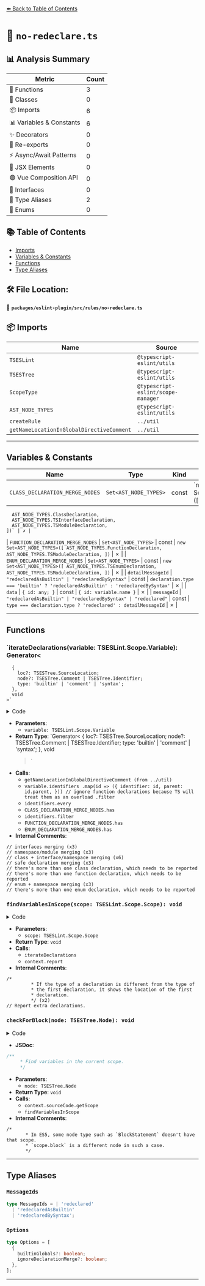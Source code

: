 [⬅️ Back to Table of Contents](../../../../index.md)

# 📄 `no-redeclare.ts`

## 📊 Analysis Summary

| Metric | Count |
|--------|-------|
| 🔧 Functions | 3 |
| 🧱 Classes | 0 |
| 📦 Imports | 6 |
| 📊 Variables & Constants | 6 |
| ✨ Decorators | 0 |
| 🔄 Re-exports | 0 |
| ⚡ Async/Await Patterns | 0 |
| 💠 JSX Elements | 0 |
| 🟢 Vue Composition API | 0 |
| 📐 Interfaces | 0 |
| 📑 Type Aliases | 2 |
| 🎯 Enums | 0 |

## 📚 Table of Contents

- [Imports](#imports)
- [Variables & Constants](#variables-constants)
- [Functions](#functions)
- [Type Aliases](#type-aliases)

## 🛠️ File Location:
📂 **`packages/eslint-plugin/src/rules/no-redeclare.ts`**

## 📦 Imports

| Name | Source |
|------|--------|
| `TSESLint` | `@typescript-eslint/utils` |
| `TSESTree` | `@typescript-eslint/utils` |
| `ScopeType` | `@typescript-eslint/scope-manager` |
| `AST_NODE_TYPES` | `@typescript-eslint/utils` |
| `createRule` | `../util` |
| `getNameLocationInGlobalDirectiveComment` | `../util` |


---

## Variables & Constants

| Name | Type | Kind | Value | Exported |
|------|------|------|-------|----------|
| `CLASS_DECLARATION_MERGE_NODES` | `Set<AST_NODE_TYPES>` | const | `new Set<AST_NODE_TYPES>([
      AST_NODE_TYPES.ClassDeclaration,
      AST_NODE_TYPES.TSInterfaceDeclaration,
      AST_NODE_TYPES.TSModuleDeclaration,
    ])` | ✗ |
| `FUNCTION_DECLARATION_MERGE_NODES` | `Set<AST_NODE_TYPES>` | const | `new Set<AST_NODE_TYPES>([
      AST_NODE_TYPES.FunctionDeclaration,
      AST_NODE_TYPES.TSModuleDeclaration,
    ])` | ✗ |
| `ENUM_DECLARATION_MERGE_NODES` | `Set<AST_NODE_TYPES>` | const | `new Set<AST_NODE_TYPES>([
      AST_NODE_TYPES.TSEnumDeclaration,
      AST_NODE_TYPES.TSModuleDeclaration,
    ])` | ✗ |
| `detailMessageId` | `"redeclaredAsBuiltin" | "redeclaredBySyntax"` | const | `declaration.type === 'builtin'
            ? 'redeclaredAsBuiltin'
            : 'redeclaredBySyntax'` | ✗ |
| `data` | `{ id: any; }` | const | `{ id: variable.name }` | ✗ |
| `messageId` | `"redeclaredAsBuiltin" | "redeclaredBySyntax" | "redeclared"` | const | `type === declaration.type ? 'redeclared' : detailMessageId` | ✗ |


---

## Functions

### `iterateDeclarations(variable: TSESLint.Scope.Variable): Generator<
      {
        loc?: TSESTree.SourceLocation;
        node?: TSESTree.Comment | TSESTree.Identifier;
        type: 'builtin' | 'comment' | 'syntax';
      },
      void
    >`

<details><summary>Code</summary>

```ts
function* iterateDeclarations(variable: TSESLint.Scope.Variable): Generator<
      {
        loc?: TSESTree.SourceLocation;
        node?: TSESTree.Comment | TSESTree.Identifier;
        type: 'builtin' | 'comment' | 'syntax';
      },
      void
    > {
      if (
        options.builtinGlobals &&
        'eslintImplicitGlobalSetting' in variable &&
        (variable.eslintImplicitGlobalSetting === 'readonly' ||
          variable.eslintImplicitGlobalSetting === 'writable')
      ) {
        yield { type: 'builtin' };
      }

      if (
        'eslintExplicitGlobalComments' in variable &&
        variable.eslintExplicitGlobalComments
      ) {
        for (const comment of variable.eslintExplicitGlobalComments) {
          yield {
            loc: getNameLocationInGlobalDirectiveComment(
              context.sourceCode,
              comment,
              variable.name,
            ),
            node: comment,
            type: 'comment',
          };
        }
      }

      const identifiers = variable.identifiers
        .map(id => ({
          identifier: id,
          parent: id.parent,
        }))
        // ignore function declarations because TS will treat them as an overload
        .filter(
          ({ parent }) => parent.type !== AST_NODE_TYPES.TSDeclareFunction,
        );

      if (options.ignoreDeclarationMerge && identifiers.length > 1) {
        if (
          // interfaces merging
          identifiers.every(
            ({ parent }) =>
              parent.type === AST_NODE_TYPES.TSInterfaceDeclaration,
          )
        ) {
          return;
        }

        if (
          // namespace/module merging
          identifiers.every(
            ({ parent }) => parent.type === AST_NODE_TYPES.TSModuleDeclaration,
          )
        ) {
          return;
        }

        if (
          // class + interface/namespace merging
          identifiers.every(({ parent }) =>
            CLASS_DECLARATION_MERGE_NODES.has(parent.type),
          )
        ) {
          const classDecls = identifiers.filter(
            ({ parent }) => parent.type === AST_NODE_TYPES.ClassDeclaration,
          );
          if (classDecls.length === 1) {
            // safe declaration merging
            return;
          }

          // there's more than one class declaration, which needs to be reported
          for (const { identifier } of classDecls) {
            yield { loc: identifier.loc, node: identifier, type: 'syntax' };
          }
          return;
        }

        if (
          // class + interface/namespace merging
          identifiers.every(({ parent }) =>
            FUNCTION_DECLARATION_MERGE_NODES.has(parent.type),
          )
        ) {
          const functionDecls = identifiers.filter(
            ({ parent }) => parent.type === AST_NODE_TYPES.FunctionDeclaration,
          );
          if (functionDecls.length === 1) {
            // safe declaration merging
            return;
          }

          // there's more than one function declaration, which needs to be reported
          for (const { identifier } of functionDecls) {
            yield { loc: identifier.loc, node: identifier, type: 'syntax' };
          }
          return;
        }

        if (
          // enum + namespace merging
          identifiers.every(({ parent }) =>
            ENUM_DECLARATION_MERGE_NODES.has(parent.type),
          )
        ) {
          const enumDecls = identifiers.filter(
            ({ parent }) => parent.type === AST_NODE_TYPES.TSEnumDeclaration,
          );
          if (enumDecls.length === 1) {
            // safe declaration merging
            return;
          }

          // there's more than one enum declaration, which needs to be reported
          for (const { identifier } of enumDecls) {
            yield { loc: identifier.loc, node: identifier, type: 'syntax' };
          }
          return;
        }
      }

      for (const { identifier } of identifiers) {
        yield { loc: identifier.loc, node: identifier, type: 'syntax' };
      }
    }
```
</details>

- **Parameters**:
  - `variable: TSESLint.Scope.Variable`
- **Return Type**: `Generator<
      {
        loc?: TSESTree.SourceLocation;
        node?: TSESTree.Comment | TSESTree.Identifier;
        type: 'builtin' | 'comment' | 'syntax';
      },
      void
    >`
- **Calls**:
  - `getNameLocationInGlobalDirectiveComment (from ../util)`
  - `variable.identifiers
        .map(id => ({
          identifier: id,
          parent: id.parent,
        }))
        // ignore function declarations because TS will treat them as an overload
        .filter`
  - `identifiers.every`
  - `CLASS_DECLARATION_MERGE_NODES.has`
  - `identifiers.filter`
  - `FUNCTION_DECLARATION_MERGE_NODES.has`
  - `ENUM_DECLARATION_MERGE_NODES.has`
- **Internal Comments**:
```
// interfaces merging (x3)
// namespace/module merging (x3)
// class + interface/namespace merging (x6)
// safe declaration merging (x3)
// there's more than one class declaration, which needs to be reported
// there's more than one function declaration, which needs to be reported
// enum + namespace merging (x3)
// there's more than one enum declaration, which needs to be reported
```

### `findVariablesInScope(scope: TSESLint.Scope.Scope): void`

<details><summary>Code</summary>

```ts
function findVariablesInScope(scope: TSESLint.Scope.Scope): void {
      for (const variable of scope.variables) {
        const [declaration, ...extraDeclarations] =
          iterateDeclarations(variable);

        if (extraDeclarations.length === 0) {
          continue;
        }

        /*
         * If the type of a declaration is different from the type of
         * the first declaration, it shows the location of the first
         * declaration.
         */
        const detailMessageId =
          declaration.type === 'builtin'
            ? 'redeclaredAsBuiltin'
            : 'redeclaredBySyntax';
        const data = { id: variable.name };

        // Report extra declarations.
        for (const { loc, node, type } of extraDeclarations) {
          const messageId =
            type === declaration.type ? 'redeclared' : detailMessageId;

          if (node) {
            context.report({ loc, node, messageId, data });
          } else if (loc) {
            context.report({ loc, messageId, data });
          }
        }
      }
    }
```
</details>

- **Parameters**:
  - `scope: TSESLint.Scope.Scope`
- **Return Type**: `void`
- **Calls**:
  - `iterateDeclarations`
  - `context.report`
- **Internal Comments**:
```
/*
         * If the type of a declaration is different from the type of
         * the first declaration, it shows the location of the first
         * declaration.
         */ (x2)
// Report extra declarations.
```

### `checkForBlock(node: TSESTree.Node): void`

<details><summary>Code</summary>

```ts
function checkForBlock(node: TSESTree.Node): void {
      const scope = context.sourceCode.getScope(node);

      /*
       * In ES5, some node type such as `BlockStatement` doesn't have that scope.
       * `scope.block` is a different node in such a case.
       */
      if (scope.block === node) {
        findVariablesInScope(scope);
      }
    }
```
</details>

- **JSDoc**:
```ts
/**
     * Find variables in the current scope.
     */
```

- **Parameters**:
  - `node: TSESTree.Node`
- **Return Type**: `void`
- **Calls**:
  - `context.sourceCode.getScope`
  - `findVariablesInScope`
- **Internal Comments**:
```
/*
       * In ES5, some node type such as `BlockStatement` doesn't have that scope.
       * `scope.block` is a different node in such a case.
       */
```


---

## Type Aliases

### `MessageIds`

```ts
type MessageIds = | 'redeclared'
  | 'redeclaredAsBuiltin'
  | 'redeclaredBySyntax';
```

### `Options`

```ts
type Options = [
  {
    builtinGlobals?: boolean;
    ignoreDeclarationMerge?: boolean;
  },
];
```


---